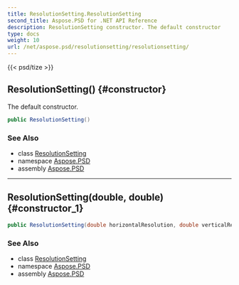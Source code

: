 ```yaml
---
title: ResolutionSetting.ResolutionSetting
second_title: Aspose.PSD for .NET API Reference
description: ResolutionSetting constructor. The default constructor
type: docs
weight: 10
url: /net/aspose.psd/resolutionsetting/resolutionsetting/
---
```

{{< psd/tize >}}
## ResolutionSetting() {#constructor}

The default constructor.

```csharp
public ResolutionSetting()
```

### See Also

* class [ResolutionSetting](../)
* namespace [Aspose.PSD](../../resolutionsetting/)
* assembly [Aspose.PSD](../../../)

---

## ResolutionSetting(double, double) {#constructor_1}

```csharp
public ResolutionSetting(double horizontalResolution, double verticalResolution)
```

### See Also

* class [ResolutionSetting](../)
* namespace [Aspose.PSD](../../resolutionsetting/)
* assembly [Aspose.PSD](../../../)


